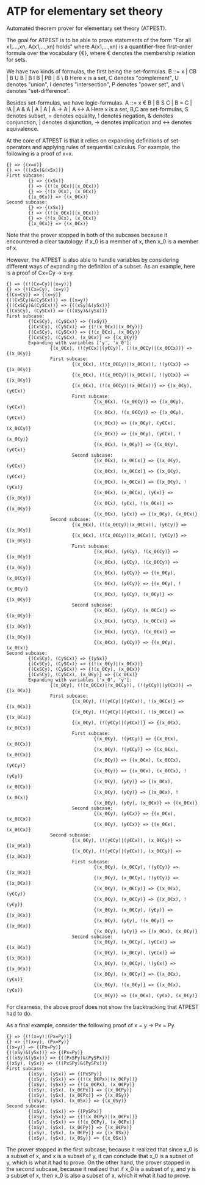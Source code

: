 # ATP for elementary set theory
 Automated theorem prover for elementary set theory (ATPEST).
 
 The goal for ATPEST is to be able to prove statements of the form
 "For all x1,...,xn, A(x1,...,xn) holds"
 where A(x1,...,xn) is a quantifier-free first-order formula over the vocabulary {€}, where € denotes the membership relation for sets.
 
 We have two kinds of formulas, the first being the set-formulas.
 B ::= x | CB | B U B | B I B | PB | B \ B
 Here x is a set, C denotes "complement", U denotes "union", I denotes "intersection", P denotes "power set", and \ denotes "set-difference".
 
 Besides set-formulas, we have logic-formulas.
 A ::= x € B | B S C | B = C | !A | A & A | A | A | A -> A | A <-> A
 Here x is a set, B,C are set-formulas, S denotes subset, = denotes equality, ! denotes negation, & denotes conjunction,
 | denotes disjunction, -> denotes implication and <-> denotes equivalence.
 
 At the core of ATPEST is that it relies on expanding definitions of set-operators and applying rules of sequential calculus.
 For example, the following is a proof of x=x.
 ```
 {} => {(x=x)}
 {} => {((xSx)&(xSx))}
 First subcase:
         {} => {(xSx)}
         {} => {(!(x_0€x)|(x_0€x))}
         {} => {!(x_0€x), (x_0€x)}
         {(x_0€x)} => {(x_0€x)}
 Second subcase:
         {} => {(xSx)}
         {} => {(!(x_0€x)|(x_0€x))}
         {} => {!(x_0€x), (x_0€x)}
         {(x_0€x)} => {(x_0€x)}
 ```
 Note that the prover stopped in both of the subcases because it encountered a clear tautology: if x_0 is a member of x, then x_0 is a member of x.

 However, the ATPEST is also able to handle variables by considering different ways of expanding the definition of a subset.
 As an example, here is a proof of Cx=Cy -> x=y.
 ```
 {} => {(!(Cx=Cy)|(x=y))}
 {} => {!(Cx=Cy), (x=y)}
 {(Cx=Cy)} => {(x=y)}
 {((CxSCy)&(CySCx))} => {(x=y)}
 {((CxSCy)&(CySCx))} => {((xSy)&(ySx))}
 {(CxSCy), (CySCx)} => {((xSy)&(ySx))}
 First subcase:
         {(CxSCy), (CySCx)} => {(xSy)}
         {(CxSCy), (CySCx)} => {(!(x_0€x)|(x_0€y))}
         {(CxSCy), (CySCx)} => {!(x_0€x), (x_0€y)}
         {(CxSCy), (CySCx), (x_0€x)} => {(x_0€y)}
         Expanding with variables ['y', 'x_0']:
                 {(x_0€x), (!(y€Cx)|(y€Cy)), (!(x_0€Cy)|(x_0€Cx))} => {(x_0€y)}
                 First subcase:
                         {(x_0€x), (!(x_0€Cy)|(x_0€Cx)), !(y€Cx)} => {(x_0€y)}
                         {(x_0€x), (!(x_0€Cy)|(x_0€Cx)), !(y€Cx)} => {(x_0€y)}
                         {(x_0€x), (!(x_0€Cy)|(x_0€Cx))} => {(x_0€y), (y€Cx)}
                         First subcase:
                                 {(x_0€x), !(x_0€Cy)} => {(x_0€y), (y€Cx)}
                                 {(x_0€x), !(x_0€Cy)} => {(x_0€y), (y€Cx)}
                                 {(x_0€x)} => {(x_0€y), (y€Cx), (x_0€Cy)}
                                 {(x_0€x)} => {(x_0€y), (y€Cx), !(x_0€y)}
                                 {(x_0€x), (x_0€y)} => {(x_0€y), (y€Cx)}
                         Second subcase:
                                 {(x_0€x), (x_0€Cx)} => {(x_0€y), (y€Cx)}
                                 {(x_0€x), (x_0€Cx)} => {(x_0€y), (y€Cx)}
                                 {(x_0€x), (x_0€Cx)} => {(x_0€y), !(y€x)}
                                 {(x_0€x), (x_0€Cx), (y€x)} => {(x_0€y)}
                                 {(x_0€x), (y€x), !(x_0€x)} => {(x_0€y)}
                                 {(x_0€x), (y€x)} => {(x_0€y), (x_0€x)}
                 Second subcase:
                         {(x_0€x), (!(x_0€Cy)|(x_0€Cx)), (y€Cy)} => {(x_0€y)}
                         {(x_0€x), (!(x_0€Cy)|(x_0€Cx)), (y€Cy)} => {(x_0€y)}
                         First subcase:
                                 {(x_0€x), (y€Cy), !(x_0€Cy)} => {(x_0€y)}
                                 {(x_0€x), (y€Cy), !(x_0€Cy)} => {(x_0€y)}
                                 {(x_0€x), (y€Cy)} => {(x_0€y), (x_0€Cy)}
                                 {(x_0€x), (y€Cy)} => {(x_0€y), !(x_0€y)}
                                 {(x_0€x), (y€Cy), (x_0€y)} => {(x_0€y)}
                         Second subcase:
                                 {(x_0€x), (y€Cy), (x_0€Cx)} => {(x_0€y)}
                                 {(x_0€x), (y€Cy), (x_0€Cx)} => {(x_0€y)}
                                 {(x_0€x), (y€Cy), !(x_0€x)} => {(x_0€y)}
                                 {(x_0€x), (y€Cy)} => {(x_0€y), (x_0€x)}
 Second subcase:
         {(CxSCy), (CySCx)} => {(ySx)}
         {(CxSCy), (CySCx)} => {(!(x_0€y)|(x_0€x))}
         {(CxSCy), (CySCx)} => {!(x_0€y), (x_0€x)}
         {(CxSCy), (CySCx), (x_0€y)} => {(x_0€x)}
         Expanding with variables ['x_0', 'y']:
                 {(x_0€y), (!(x_0€Cx)|(x_0€Cy)), (!(y€Cy)|(y€Cx))} => {(x_0€x)}
                 First subcase:
                         {(x_0€y), (!(y€Cy)|(y€Cx)), !(x_0€Cx)} => {(x_0€x)}
                         {(x_0€y), (!(y€Cy)|(y€Cx)), !(x_0€Cx)} => {(x_0€x)}
                         {(x_0€y), (!(y€Cy)|(y€Cx))} => {(x_0€x), (x_0€Cx)}
                         First subcase:
                                 {(x_0€y), !(y€Cy)} => {(x_0€x), (x_0€Cx)}
                                 {(x_0€y), !(y€Cy)} => {(x_0€x), (x_0€Cx)}
                                 {(x_0€y)} => {(x_0€x), (x_0€Cx), (y€Cy)}
                                 {(x_0€y)} => {(x_0€x), (x_0€Cx), !(y€y)}
                                 {(x_0€y), (y€y)} => {(x_0€x), (x_0€Cx)}
                                 {(x_0€y), (y€y)} => {(x_0€x), !(x_0€x)}
                                 {(x_0€y), (y€y), (x_0€x)} => {(x_0€x)}
                         Second subcase:
                                 {(x_0€y), (y€Cx)} => {(x_0€x), (x_0€Cx)}
                                 {(x_0€y), (y€Cx)} => {(x_0€x), (x_0€Cx)}
                 Second subcase:
                         {(x_0€y), (!(y€Cy)|(y€Cx)), (x_0€Cy)} => {(x_0€x)}
                         {(x_0€y), (!(y€Cy)|(y€Cx)), (x_0€Cy)} => {(x_0€x)}
                         First subcase:
                                 {(x_0€y), (x_0€Cy), !(y€Cy)} => {(x_0€x)}
                                 {(x_0€y), (x_0€Cy), !(y€Cy)} => {(x_0€x)}
                                 {(x_0€y), (x_0€Cy)} => {(x_0€x), (y€Cy)}
                                 {(x_0€y), (x_0€Cy)} => {(x_0€x), !(y€y)}
                                 {(x_0€y), (x_0€Cy), (y€y)} => {(x_0€x)}
                                 {(x_0€y), (y€y), !(x_0€y)} => {(x_0€x)}
                                 {(x_0€y), (y€y)} => {(x_0€x), (x_0€y)}
                         Second subcase:
                                 {(x_0€y), (x_0€Cy), (y€Cx)} => {(x_0€x)}
                                 {(x_0€y), (x_0€Cy), (y€Cx)} => {(x_0€x)}
                                 {(x_0€y), (x_0€Cy), !(y€x)} => {(x_0€x)}
                                 {(x_0€y), (x_0€Cy)} => {(x_0€x), (y€x)}
                                 {(x_0€y), !(x_0€y)} => {(x_0€x), (y€x)}
                                 {(x_0€y)} => {(x_0€x), (y€x), (x_0€y)}
 ```
 For clearness, the above proof does not show the backtracking that ATPEST had to do.

 As a final example, consider the following proof of x = y -> Px = Py.
 ```
 {} => {(!(x=y)|(Px=Py))}
 {} => {!(x=y), (Px=Py)}
 {(x=y)} => {(Px=Py)}
 {((xSy)&(ySx))} => {(Px=Py)}
 {((xSy)&(ySx))} => {((PxSPy)&(PySPx))}
 {(xSy), (ySx)} => {((PxSPy)&(PySPx))}
 First subcase:
         {(xSy), (ySx)} => {(PxSPy)}
         {(xSy), (ySx)} => {(!(x_0€Px)|(x_0€Py))}
         {(xSy), (ySx)} => {!(x_0€Px), (x_0€Py)}
         {(xSy), (ySx), (x_0€Px)} => {(x_0€Py)}
         {(xSy), (ySx), (x_0€Px)} => {(x_0Sy)}
         {(xSy), (ySx), (x_0Sx)} => {(x_0Sy)}
 Second subcase:
         {(xSy), (ySx)} => {(PySPx)}
         {(xSy), (ySx)} => {(!(x_0€Py)|(x_0€Px))}
         {(xSy), (ySx)} => {!(x_0€Py), (x_0€Px)}
         {(xSy), (ySx), (x_0€Py)} => {(x_0€Px)}
         {(xSy), (ySx), (x_0€Py)} => {(x_0Sx)}
         {(xSy), (ySx), (x_0Sy)} => {(x_0Sx)}
 ```
 The prover stopped in the first subcase, because it realized that since x_0 is a subset of x, and x is a subset of y, it can conclude that x_0 is a subset of y, which is
 what it had to prove. On the other hand, the prover stopped in the second subcase, because it realized that if x_0 is a subset of y, and y is a subset of x, then x_0
 is also a subset of x, which it what it had to prove.
